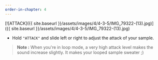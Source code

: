 ```yaml
---
order-in-chapter: 4
---
```


[![ATTACK]({{ site.baseurl }}/assets/images/4/4-3-5/IMG_79322-(13).jpg)]({{
site.baseurl }}/assets/images/4/4-3-5/IMG_79322-(13).jpg)

- Hold `"ATTACK"` and slide left or right to adjust the attack of your sample.

> **Note :** When you're in loop mode, a very high attack level makes the sound increase slightly. It makes your looped
> sample sweater ;)
